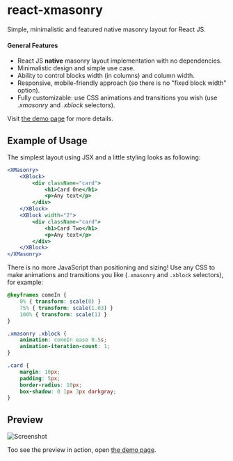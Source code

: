 # react-xmasonry

Simple, minimalistic and featured native masonry layout for React JS.

<h4>General Features</h4>
<ul>
    <li>React JS <b>native</b> masonry layout implementation with no dependencies.</li>
    <li>Minimalistic design and simple use case.</li>
    <li>Ability to control blocks width (in columns) and column width.</li>
    <li>Responsive, mobile-friendly approach (so there is no "fixed block width" option).</li>
    <li>Fully customizable: use CSS animations and transitions you wish (use <i>.xmasonry</i> and <i>.xblock</i> selectors).</li>
</ul>

Visit [the demo page](https://zitros.github.io/react-xmasonry) for more details.

Example of Usage
----------------

The simplest layout using JSX and a little styling looks as following:

```jsx
<XMasonry>
    <XBlock>
        <div className="card">
            <h1>Card One</h1>
            <p>Any text</p>
        </div>
    </XBlock>
    <XBlock width="2">
        <div className="card">
            <h1>Card Two</h1>
            <p>Any text</p>
        </div>
    </XBlock>
</XMasonry>
```

There is no more JavaScript than positioning and sizing! Use any CSS to make animations and 
transitions you like (`.xmasonry` and `.xblock` selectors), for example:

```css
@keyframes comeIn {
    0% { transform: scale(0) }
    75% { transform: scale(1.03) }
    100% { transform: scale(1) }
}

.xmasonry .xblock {
    animation: comeIn ease 0.5s;
    animation-iteration-count: 1;
}

.card {
    margin: 10px;
    padding: 5px;
    border-radius: 10px;
    box-shadow: 0 1px 3px darkgray;
}
```

Preview
-------

![Screenshot](https://cloud.githubusercontent.com/assets/4989256/23816799/6926b8c2-05f7-11e7-8766-bc3c7d10047c.png)

Too see the preview in action, open [the demo page](https://zitros.github.io/react-xmasonry).